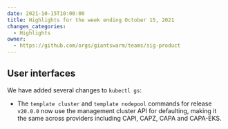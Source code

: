 ```yaml
---
date: 2021-10-15T10:00:00
title: Highlights for the week ending October 15, 2021
changes_categories:
  - Highlights
owner:
  - https://github.com/orgs/giantswarm/teams/sig-product
---
```

## User interfaces

We have added several changes to `kubectl gs`:

- The `template cluster` and `template nodepool` commands for release `v20.0.0` now use the management cluster API for defaulting, making it the same across providers including CAPI, CAPZ, CAPA and CAPA-EKS.

